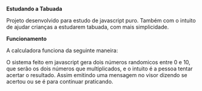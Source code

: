 **Estudando a Tabuada**

Projeto desenvolvido para estudo de javascript puro.
Também com o intuito de ajudar crianças a estudarem tabuada, com mais simplicidade.

**Funcionamento**

A calculadora funciona da seguinte maneira:

O sistema feito em javascript gera dois números randomicos entre 0 e 10,
que serão os dois números que multiplicados, e o intuito é a pessoa
tentar acertar o resultado. Assim emitindo uma mensagem no visor dizendo se acertou ou se é
para continuar praticando.